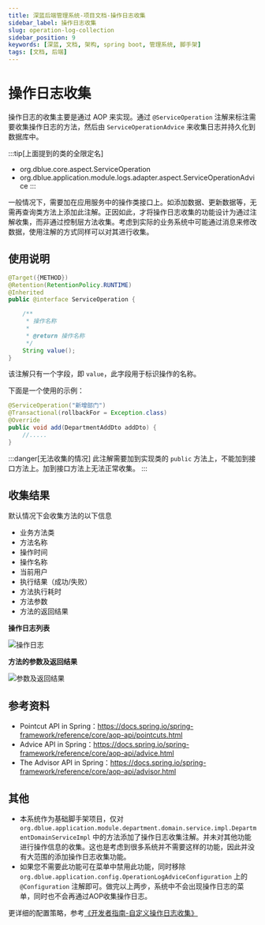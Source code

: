 ```yaml
---
title: 深蓝后端管理系统-项目文档-操作日志收集
sidebar_label: 操作日志收集
slug: operation-log-collection
sidebar_position: 9
keywords: [深蓝, 文档, 架构, spring boot, 管理系统, 脚手架]
tags: [文档, 后端]
---
```


# 操作日志收集

操作日志的收集主要是通过 AOP 来实现。通过 `@ServiceOperation` 注解来标注需要收集操作日志的方法，然后由 `ServiceOperationAdvice` 来收集日志并持久化到数据库中。

:::tip[上面提到的类的全限定名]
- org.dblue.core.aspect.ServiceOperation
- org.dblue.application.module.logs.adapter.aspect.ServiceOperationAdvice
:::

一般情况下，需要加在应用服务中的操作类接口上。如添加数据、更新数据等，无需再查询类方法上添加此注解。正因如此，才将操作日志收集的功能设计为通过注解收集，而非通过控制层方法收集。考虑到实际的业务系统中可能通过消息来修改数据，使用注解的方式同样可以对其进行收集。

## 使用说明

```java
@Target({METHOD})
@Retention(RetentionPolicy.RUNTIME)
@Inherited
public @interface ServiceOperation {

    /**
     * 操作名称
     *
     * @return 操作名称
     */
    String value();
}
```

该注解只有一个字段，即 `value`，此字段用于标识操作的名称。

下面是一个使用的示例：

```java title="org.dblue.application.module.department.domain.service.impl.DepartmentDomainServiceImpl#add"
@ServiceOperation("新增部门")
@Transactional(rollbackFor = Exception.class)
@Override
public void add(DepartmentAddDto addDto) {
    //.....
}
```

:::danger[无法收集的情况]
此注解需要加到实现类的 `public` 方法上，不能加到接口方法上。加到接口方法上无法正常收集。
:::

## 收集结果

默认情况下会收集方法的以下信息

- 业务方法类
- 方法名称
- 操作时间
- 操作名称
- 当前用户
- 执行结果（成功/失败）
- 方法执行耗时
- 方法参数
- 方法的返回结果

**操作日志列表**

![操作日志](https://jaune162.oss-cn-hangzhou.aliyuncs.com/images/blog/20240725/b4bd519e8bc544e39a485896e2319133.png)

**方法的参数及返回结果**

![参数及返回结果](https://jaune162.oss-cn-hangzhou.aliyuncs.com/images/blog/20240725/8f262215cdfe4414a9a8fb5189ef8047.png)

## 参考资料

- Pointcut API in Spring：https://docs.spring.io/spring-framework/reference/core/aop-api/pointcuts.html 
- Advice API in Spring：https://docs.spring.io/spring-framework/reference/core/aop-api/advice.html
- The Advisor API in Spring：https://docs.spring.io/spring-framework/reference/core/aop-api/advisor.html

## 其他

- 本系统作为基础脚手架项目，仅对 `org.dblue.application.module.department.domain.service.impl.DepartmentDomainServiceImpl` 中的方法添加了操作日志收集注解。并未对其他功能进行操作信息的收集。这也是考虑到很多系统并不需要这样的功能，因此并没有大范围的添加操作日志收集功能。
- 如果您不需要此功能可在菜单中禁用此功能，同时移除 `org.dblue.application.config.OperationLogAdviceConfiguration` 上的 `@Configuration` 注解即可。做完以上两步，系统中不会出现操作日志的菜单，同时也不会再通过AOP收集操作日志。

更详细的配置策略，参考[《开发者指南-自定义操作日志收集》](/docs/project-docs/developer-guide/devguide-operation-log-collection)